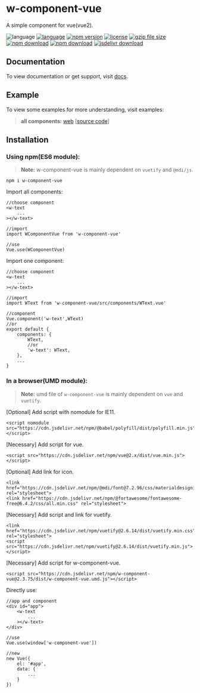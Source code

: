 # w-component-vue
A simple component for vue(vue2).

![language](https://img.shields.io/badge/language-JavaScript-orange.svg) 
[![language](https://img.shields.io/badge/vue-2.x-brightgreen.svg)](https://github.com/vuejs/vue) 
[![npm version](http://img.shields.io/npm/v/w-component-vue.svg?style=flat)](https://npmjs.org/package/w-component-vue) 
[![license](https://img.shields.io/npm/l/w-component-vue.svg?style=flat)](https://npmjs.org/package/w-component-vue) 
[![gzip file size](http://img.badgesize.io/yuda-lyu/w-component-vue/master/dist/w-component-vue.umd.js.svg?compression=gzip)](https://github.com/yuda-lyu/w-component-vue)
[![npm download](https://img.shields.io/npm/dt/w-component-vue.svg)](https://npmjs.org/package/w-component-vue) 
[![npm download](https://img.shields.io/npm/dm/w-component-vue.svg)](https://npmjs.org/package/w-component-vue)
[![jsdelivr download](https://img.shields.io/jsdelivr/npm/hm/w-component-vue.svg)](https://www.jsdelivr.com/package/npm/w-component-vue)

## Documentation
To view documentation or get support, visit [docs](https://yuda-lyu.github.io/w-component-vue/global.html).

## Example
To view some examples for more understanding, visit examples:

> **all components:** [web](//yuda-lyu.github.io/w-component-vue/examples/app.html) [[source code](https://github.com/yuda-lyu/w-component-vue/blob/master/docs/examples/app.html)]

## Installation
### Using npm(ES6 module):
> **Note:** w-component-vue is mainly dependent on `vuetify` and `@mdi/js`.

```alias
npm i w-component-vue
```
Import all components:
```alias
//choose component
<w-text
    ...
></w-text>

//import
import WComponentVue from 'w-component-vue'

//use
Vue.use(WComponentVue)
```
Import one component:
```alias
//choose component
<w-text
    ...
></w-text>

//import
import WText from 'w-component-vue/src/components/WText.vue'

//component
Vue.component('w-text',WText)
//or
export default {
    components: {
        WText,
        //or
        'w-text': WText,
    },
    ...
}
```

### In a browser(UMD module):
> **Note:** umd file of `w-component-vue` is mainly dependent on `vue` and `vuetify`.

[Optional] Add script with nomodule for IE11.
```alias
<script nomodule src="https://cdn.jsdelivr.net/npm/@babel/polyfill/dist/polyfill.min.js"></script>
```
[Necessary] Add script for vue.
```alias
<script src="https://cdn.jsdelivr.net/npm/vue@2.x/dist/vue.min.js"></script>
```
[Optional] Add link for icon.
```alias
<link href="https://cdn.jsdelivr.net/npm/@mdi/font@7.2.96/css/materialdesignicons.min.css" rel="stylesheet">
<link href="https://cdn.jsdelivr.net/npm/@fortawesome/fontawesome-free@6.4.2/css/all.min.css" rel="stylesheet">
```
[Necessary] Add script and link for vuetify.
```alias
<link href="https://cdn.jsdelivr.net/npm/vuetify@2.6.14/dist/vuetify.min.css" rel="stylesheet">
<script src="https://cdn.jsdelivr.net/npm/vuetify@2.6.14/dist/vuetify.min.js"></script>
```
[Necessary] Add script for w-component-vue.
```alias
<script src="https://cdn.jsdelivr.net/npm/w-component-vue@2.3.75/dist/w-component-vue.umd.js"></script>
```
Directly use:
```alias
//app and component
<div id="app">
    <w-text
        ...
    ></w-text>
</div>

//use
Vue.use(window['w-component-vue'])

//new
new Vue({
    el: '#app',
    data: {
        ...
    }
})
```